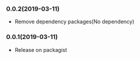 ### 0.0.2(2019-03-11)

* Remove dependency packages(No dependency)

### 0.0.1(2019-03-11)

* Release on packagist
